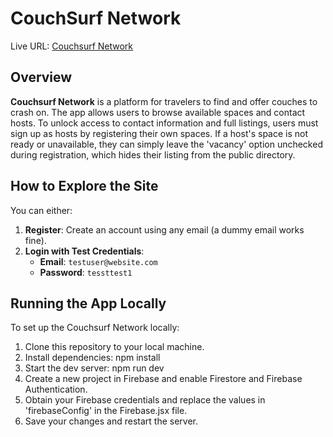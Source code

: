 # CouchSurf Network

Live URL: [Couchsurf Network](https://dcurtin91.github.io/couchsurf-network/)

## Overview

**Couchsurf Network** is a platform for travelers to find and offer couches to crash on. The app allows users to browse available spaces and contact hosts. To unlock access to contact information and full listings, users must sign up as hosts by registering their own spaces. If a host's space is not ready or unavailable, they can simply leave the 'vacancy' option unchecked during registration, which hides their listing from the public directory.

## How to Explore the Site

You can either:
1. **Register**: Create an account using any email (a dummy email works fine).
2. **Login with Test Credentials**:
   - **Email**: `testuser@website.com`
   - **Password**: `tessttest1`

## Running the App Locally

To set up the Couchsurf Network locally:

1. Clone this repository to your local machine.
2. Install dependencies:
   npm install
3. Start the dev server:
   npm run dev
4. Create a new project in Firebase and enable Firestore and Firebase Authentication.
5. Obtain your Firebase credentials and replace the values in 'firebaseConfig' in the Firebase.jsx file. 
6. Save your changes and restart the server.
